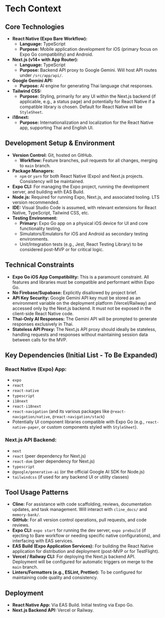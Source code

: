 # Tech Context

## Core Technologies
-   **React Native (Expo Bare Workflow):**
    -   **Language:** TypeScript
    -   **Purpose:** Mobile application development for iOS (primary focus on Expo Go compatibility) and Android.
-   **Next.js (v14+ with App Router):**
    -   **Language:** TypeScript
    -   **Purpose:** Backend API proxy to Google Gemini. Will host API routes under `/src/app/api/`.
-   **Google Gemini API:**
    -   **Purpose:** AI engine for generating Thai language chat responses.
-   **Tailwind CSS:**
    -   **Purpose:** Styling, primarily for any UI within the Next.js backend (if applicable, e.g., a status page) and potentially for React Native if a compatible library is chosen. Default for React Native will be `StyleSheet`.
-   **i18next:**
    -   **Purpose:** Internationalization and localization for the React Native app, supporting Thai and English UI.

## Development Setup & Environment
-   **Version Control:** Git, hosted on GitHub.
    -   **Workflow:** Feature branches, pull requests for all changes, merging to `main` branch.
-   **Package Managers:**
    -   `npm` or `yarn` for both React Native (Expo) and Next.js projects. Consistency will be maintained.
-   **Expo CLI:** For managing the Expo project, running the development server, and building with EAS Build.
-   **Node.js:** Required for running Expo, Next.js, and associated tooling. LTS version recommended.
-   **IDE:** Visual Studio Code is assumed, with relevant extensions for React Native, TypeScript, Tailwind CSS, etc.
-   **Testing Environment:**
    -   **Primary:** Expo Go app on a physical iOS device for UI and core functionality testing.
    -   Simulators/Emulators for iOS and Android as secondary testing environments.
    -   Unit/Integration tests (e.g., Jest, React Testing Library) to be considered post-MVP or for critical logic.

## Technical Constraints
-   **Expo Go iOS App Compatibility:** This is a paramount constraint. All features and libraries must be compatible and performant within Expo Go.
-   **No Firebase/Supabase:** Explicitly disallowed by project brief.
-   **API Key Security:** Google Gemini API key must be stored as an environment variable on the deployment platform (Vercel/Railway) and accessed only by the Next.js backend. It must not be exposed in the client-side React Native code.
-   **Thai-Only AI Responses:** The Gemini API will be prompted to generate responses exclusively in Thai.
-   **Stateless API Proxy:** The Next.js API proxy should ideally be stateless, handling requests and responses without maintaining session data between calls for the MVP.

## Key Dependencies (Initial List - To Be Expanded)

### React Native (Expo) App:
-   `expo`
-   `react`
-   `react-native`
-   `typescript`
-   `i18next`
-   `react-i18next`
-   `react-navigation` (and its various packages like `@react-navigation/native`, `@react-navigation/stack`)
-   Potentially UI component libraries compatible with Expo Go (e.g., `react-native-paper`, or custom components styled with `StyleSheet`).

### Next.js API Backend:
-   `next`
-   `react` (peer dependency for Next.js)
-   `react-dom` (peer dependency for Next.js)
-   `typescript`
-   `@google/generative-ai` (or the official Google AI SDK for Node.js)
-   `tailwindcss` (if used for any backend UI or utility classes)

## Tool Usage Patterns
-   **Cline:** For assistance with code scaffolding, reviews, documentation updates, and task management. Will interact with `cline_docs/` and `memory-bank/`.
-   **GitHub:** For all version control operations, pull requests, and code reviews.
-   **Expo CLI:** `expo start` for running the dev server, `expo prebuild` (if ejecting to Bare workflow or needing specific native configurations), and interfacing with EAS services.
-   **EAS Build (Expo Application Services):** For building the React Native application for distribution and deployment (post-MVP or for TestFlight).
-   **Vercel / Railway CLI:** For deploying the Next.js backend API. Deployment will be configured for automatic triggers on merge to the `main` branch.
-   **Linters/Formatters (e.g., ESLint, Prettier):** To be configured for maintaining code quality and consistency.

## Deployment
-   **React Native App:** Via EAS Build. Initial testing via Expo Go.
-   **Next.js Backend API:** Vercel or Railway.
